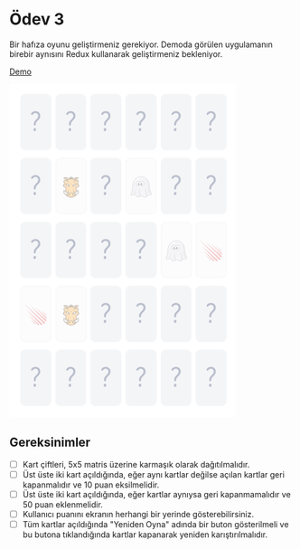 # Ödev 3

Bir hafıza oyunu geliştirmeniz gerekiyor. Demoda görülen uygulamanın birebir aynısını Redux kullanarak geliştirmeniz bekleniyor.

[Demo](https://codepen.io/yigitcukuren/pen/GyxxVm)

![Preview](./figures/preview.png)

## Gereksinimler

- [ ] Kart çiftleri, 5x5 matris üzerine karmaşık olarak dağıtılmalıdır.
- [ ] Üst üste iki kart açıldığında, eğer aynı kartlar değilse açılan kartlar geri kapanmalıdır ve 10 puan eksilmelidir.
- [ ] Üst üste iki kart açıldığında, eğer kartlar aynıysa geri kapanmamalıdır ve 50 puan eklenmelidir.
- [ ] Kullanıcı puanını ekranın herhangi bir yerinde gösterebilirsiniz.
- [ ] Tüm kartlar açıldığında "Yeniden Oyna" adında bir buton gösterilmeli ve bu butona tıklandığında kartlar kapanarak yeniden karıştırılmalıdır.